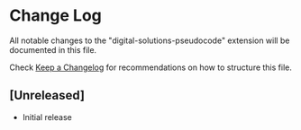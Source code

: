 # Change Log

All notable changes to the "digital-solutions-pseudocode" extension will be documented in this file.

Check [Keep a Changelog](http://keepachangelog.com/) for recommendations on how to structure this file.

## [Unreleased]

- Initial release